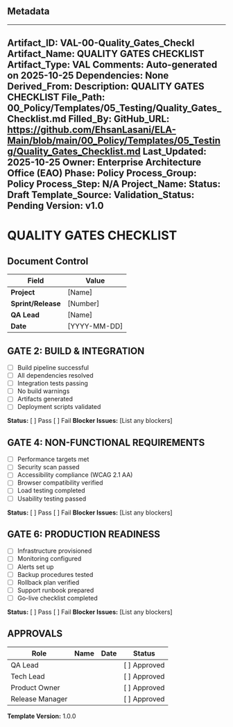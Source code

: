 ## Metadata
---
Artifact_ID: VAL-00-Quality_Gates_Checkl
Artifact_Name: QUALITY GATES CHECKLIST
Artifact_Type: VAL
Comments: Auto-generated on 2025-10-25
Dependencies: None
Derived_From: 
Description: QUALITY GATES CHECKLIST
File_Path: 00_Policy/Templates/05_Testing/Quality_Gates_Checklist.md
Filled_By: 
GitHub_URL: https://github.com/EhsanLasani/ELA-Main/blob/main/00_Policy/Templates/05_Testing/Quality_Gates_Checklist.md
Last_Updated: 2025-10-25
Owner: Enterprise Architecture Office (EAO)
Phase: Policy
Process_Group: Policy
Process_Step: N/A
Project_Name: 
Status: Draft
Template_Source: 
Validation_Status: Pending
Version: v1.0
---
# QUALITY GATES CHECKLIST

## Document Control
| Field | Value |
|-------|-------|
| **Project** | [Name] |
| **Sprint/Release** | [Number] |
| **QA Lead** | [Name] |
| **Date** | [YYYY-MM-DD] |

## GATE 2: BUILD & INTEGRATION
- [ ] Build pipeline successful
- [ ] All dependencies resolved
- [ ] Integration tests passing
- [ ] No build warnings
- [ ] Artifacts generated
- [ ] Deployment scripts validated

**Status:** [ ] Pass [ ] Fail
**Blocker Issues:** [List any blockers]

## GATE 4: NON-FUNCTIONAL REQUIREMENTS
- [ ] Performance targets met
- [ ] Security scan passed
- [ ] Accessibility compliance (WCAG 2.1 AA)
- [ ] Browser compatibility verified
- [ ] Load testing completed
- [ ] Usability testing passed

**Status:** [ ] Pass [ ] Fail
**Blocker Issues:** [List any blockers]

## GATE 6: PRODUCTION READINESS
- [ ] Infrastructure provisioned
- [ ] Monitoring configured
- [ ] Alerts set up
- [ ] Backup procedures tested
- [ ] Rollback plan verified
- [ ] Support runbook prepared
- [ ] Go-live checklist completed

**Status:** [ ] Pass [ ] Fail
**Blocker Issues:** [List any blockers]

## APPROVALS
| Role | Name | Date | Status |
|------|------|------|--------|
| QA Lead | | | [ ] Approved |
| Tech Lead | | | [ ] Approved |
| Product Owner | | | [ ] Approved |
| Release Manager | | | [ ] Approved |

**Template Version:** 1.0.0
